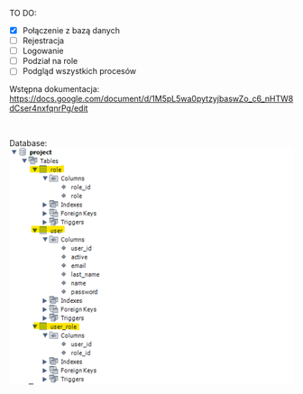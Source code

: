 TO DO:
- [x] Połączenie z bazą danych
- [ ] Rejestracja
- [ ] Logowanie
- [ ] Podział na role
- [ ] Podgląd wszystkich procesów

Wstępna dokumentacja:
https://docs.google.com/document/d/1M5pL5wa0pytzyjbaswZo_c6_nHTW8dCser4nxfqnrPg/edit

<br>

Database:
<br>
![alt text](https://github.com/JacekFlak/project/blob/develop/src/main/resources/static/images/db.png)
